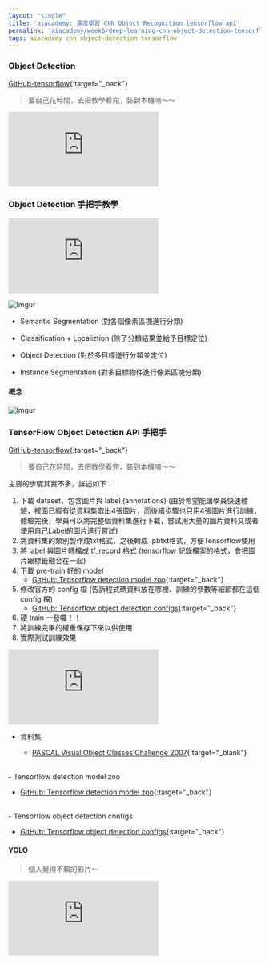 ```yaml
---
layout: "single"
title: 'aiacademy: 深度學習 CNN Object Recognition tensorflow api'
permalink: 'aiacademy/week6/deep-learning-cnn-object-detection-tensorflow-api'
tags: aiacademy cnn object-detection tensorflow
---
```



### Object Detection

[GitHub-tensorflow](https://github.com/tensorflow/models/tree/master/research/object_detection){:target="_back"}

> 要自己花時間，去把教學看完，裝到本機唷～～


<iframe src="https://www.youtube.com/embed/rxCKvAmu9cA" frameborder="0" allow="accelerometer; autoplay; encrypted-media; gyroscope; picture-in-picture" allowfullscreen></iframe>


### Object Detection 手把手教學

<iframe src="https://www.youtube.com/embed/gbemcbAzoxY" frameborder="0" allow="accelerometer; autoplay; encrypted-media; gyroscope; picture-in-picture" allowfullscreen></iframe>

![Imgur](https://i.imgur.com/uvLcbfr.jpg)

- Semantic Segmentation (對各個像素區塊進行分類)

- Classification + Localiztion (除了分類結果並給予目標定位)

- Object Detection (對於多目標進行分類並定位)

- Instance Segmentation (對多目標物件進行像素區塊分類)


#### 概念

![Imgur](https://i.imgur.com/t86gP5O.jpg)

### TensorFlow Object Detection API 手把手

[GitHub-tensorflow](https://github.com/tensorflow/models/tree/master/research/object_detection){:target="_back"}

> 要自己花時間，去把教學看完，裝到本機唷～～

主要的步驟其實不多，詳述如下：
1. 下載 dataset，包含圖片與 label (annotations) (由於希望能讓學員快速體驗，裡面已經有從資料集取出4張圖片，而後續步驟也只用4張圖片進行訓練，體驗完後，學員可以將完整個資料集進行下載，嘗試用大量的圖片資料又或者使用自己Label的圖片進行嘗試)
2. 將資料集的類別製作成txt格式，之後轉成 .pbtxt格式，方便Tensorflow使用
3. 將 label 與圖片轉檔成 tf_record 格式 (tensorflow 記錄檔案的格式，會把圖片跟標籤融合在一起)
4. 下載 pre-train 好的 model
   - [GitHub: Tensorflow detection model zoo](https://github.com/tensorflow/models/blob/master/research/object_detection/g3doc/detection_model_zoo.md#coco-trained-models-coco-models){:target="_back"}
5. 修改官方的 config 檔 (告訴程式碼資料放在哪裡、訓練的參數等細節都在這個 config 檔)
   - [GitHub: Tensorflow object detection configs](https://github.com/tensorflow/models/tree/master/research/object_detection/samples/configs){:target="_back"}
6. 硬 train 一發囉！！
7. 將訓練完畢的權重保存下來以供使用
8. 實際測試訓練效果

<iframe src="https://www.youtube.com/embed/GsU-amKeiZo" frameborder="0" allow="accelerometer; autoplay; encrypted-media; gyroscope; picture-in-picture" allowfullscreen></iframe>

- 資料集

   - [PASCAL Visual Object Classes Challenge 2007](http://host.robots.ox.ac.uk/pascal/VOC/voc2007/index.html){:target="_blank"}
<br/>
- Tensorflow detection model zoo

   - [GitHub: Tensorflow detection model zoo](https://github.com/tensorflow/models/blob/master/research/object_detection/g3doc/detection_model_zoo.md#coco-trained-models-coco-models){:target="_back"}
<br/>
- Tensorflow object detection configs
  
   - [GitHub: Tensorflow object detection configs](https://github.com/tensorflow/models/tree/master/research/object_detection/samples/configs){:target="_back"}

#### YOLO

> 個人覺得不賴的影片～

<iframe src="https://www.youtube.com/embed/4eIBisqx9_g" frameborder="0" allow="accelerometer; autoplay; encrypted-media; gyroscope; picture-in-picture" allowfullscreen></iframe>



